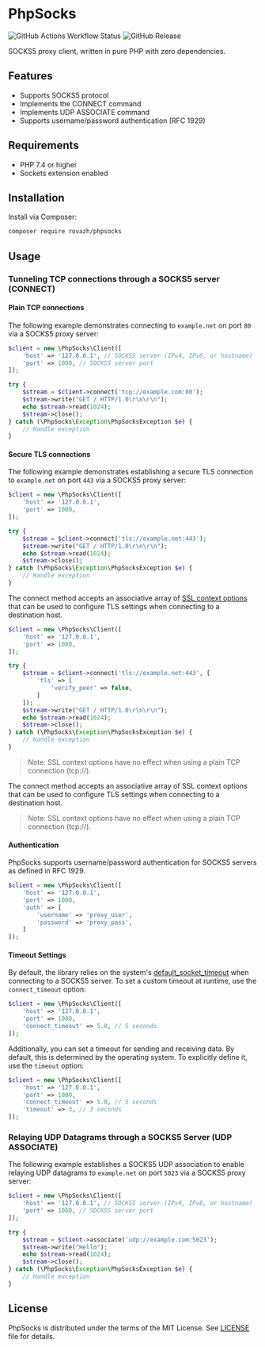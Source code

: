 # PhpSocks

![GitHub Actions Workflow Status](https://img.shields.io/github/actions/workflow/status/rovazh/phpsocks/tests.yml)
![GitHub Release](https://img.shields.io/github/v/release/rovazh/phpsocks)

SOCKS5 proxy client, written in pure PHP with zero dependencies.

## Features
- Supports SOCKS5 protocol
- Implements the CONNECT command
- Implements UDP ASSOCIATE command
- Supports username/password authentication (RFC 1929)

## Requirements

- PHP 7.4 or higher
- Sockets extension enabled

## Installation

Install via Composer:
```bash
composer require rovazh/phpsocks
```

## Usage

### Tunneling TCP connections through a SOCKS5 server (CONNECT)

#### Plain TCP connections

The following example demonstrates connecting to `example.net` on port `80` via a SOCKS5 proxy server:

```php
$client = new \PhpSocks\Client([
    'host' => '127.0.0.1', // SOCKS5 server (IPv4, IPv6, or hostname)
    'port' => 1080, // SOCKS5 server port
]);

try {
    $stream = $client->connect('tcp://example.com:80');
    $stream->write("GET / HTTP/1.0\r\n\r\n");
    echo $stream->read(1024);
    $stream->close();
} catch (\PhpSocks\Exception\PhpSocksException $e) {
    // Handle exception
}
```

#### Secure TLS connections

The following example demonstrates establishing a secure
TLS connection to `example.net` on port `443` via a SOCKS5 proxy server:

```php
$client = new \PhpSocks\Client([
    'host' => '127.0.0.1',
    'port' => 1080,
]);

try {
    $stream = $client->connect('tls://example.net:443');
    $stream->write("GET / HTTP/1.0\r\n\r\n");
    echo $stream->read(1024);
    $stream->close();
} catch (\PhpSocks\Exception\PhpSocksException $e) {
    // Handle exception
}
```

The connect method accepts an associative array of [SSL context options](https://www.php.net/manual/en/context.ssl.php) that can be used to
configure TLS settings when connecting to a destination host.

```php
$client = new \PhpSocks\Client([
    'host' => '127.0.0.1',
    'port' => 1080,
]);

try {
    $stream = $client->connect('tls://example.net:443', [
        'tls' => [
            'verify_peer' => false,
        ]
    ]);
    $stream->write("GET / HTTP/1.0\r\n\r\n");
    echo $stream->read(1024);
    $stream->close();
} catch (\PhpSocks\Exception\PhpSocksException $e) {
    // Handle exception
}
```

> Note: SSL context options have no effect when using a plain TCP connection (tcp://).

The connect method accepts an associative array of SSL context options that can be used to
configure TLS settings when connecting to a destination host.

> Note: SSL context options have no effect when using a plain TCP connection (tcp://).

#### Authentication

PhpSocks supports username/password authentication for SOCKS5 servers as defined in RFC 1929.

```php
$client = new \PhpSocks\Client([
    'host' => '127.0.0.1',
    'port' => 1080,
    'auth' => [
        'username' => 'proxy_user',
        'password' => 'proxy_pass',
    ]
]);
```

#### Timeout Settings

By default, the library relies on the system's
[default_socket_timeout](https://www.php.net/manual/en/filesystem.configuration.php#ini.default-socket-timeout)
when connecting to a SOCKS5 server.
To set a custom timeout at runtime, use the `connect_timeout` option:

```php
$client = new \PhpSocks\Client([
    'host' => '127.0.0.1',
    'port' => 1080,
    'connect_timeout' => 5.0, // 5 seconds
]);
```

Additionally, you can set a timeout for sending and receiving data. By default,
this is determined by the operating system. To explicitly define it, use the `timeout` option:

```php
$client = new \PhpSocks\Client([
    'host' => '127.0.0.1',
    'port' => 1080,
    'connect_timeout' => 5.0, // 5 seconds
    'timeout' => 3, // 3 seconds
]);
```

### Relaying UDP Datagrams through a SOCKS5 Server (UDP ASSOCIATE)

The following example establishes a SOCKS5 UDP association to enable relaying UDP
datagrams to `example.net` on port `5023` via a SOCKS5 proxy server:

```php
$client = new \PhpSocks\Client([
    'host' => '127.0.0.1', // SOCKS5 server (IPv4, IPv6, or hostname)
    'port' => 1080, // SOCKS5 server port
]);

try {
    $stream = $client->associate('udp://example.com:5023');
    $stream->write("Hello");
    echo $stream->read(1024);
    $stream->close();
} catch (\PhpSocks\Exception\PhpSocksException $e) {
    // Handle exception
}
```

## License

PhpSocks is distributed under the terms of the MIT License. See [LICENSE](LICENSE) file for details.
